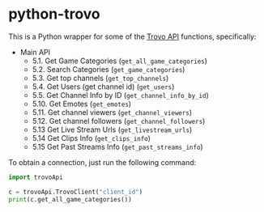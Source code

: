 # python-trovo

This is a Python wrapper for some of the [Trovo API](https://developer.trovo.live/docs/APIs.html) functions, specifically:

- Main API
  - 5.1. Get Game Categories (`get_all_game_categories`)
  - 5.2. Search Categories (`get_game_categories`)
  - 5.3. Get top channels (`get_top_channels`)
  - 5.4. Get Users (get channel id) (`get_users`)
  - 5.5. Get Channel Info by ID (`get_channel_info_by_id`)
  - 5.10. Get Emotes (`get_emotes`)
  - 5.11. Get channel viewers (`get_channel_viewers`)
  - 5.12. Get channel followers (`get_channel_followers`)
  - 5.13 Get Live Stream Urls (`get_livestream_urls`)
  - 5.14 Get Clips Info (`get_clips_info`)
  - 5.15 Get Past Streams Info (`get_past_streams_info`)

To obtain a connection, just run the following command:
```python
import trovoApi

c = trovoApi.TrovoClient("client_id")
print(c.get_all_game_categories())
```